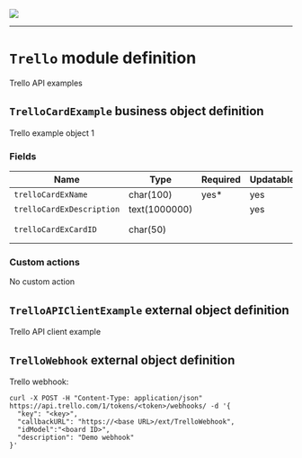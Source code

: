 <!--
 ___ _            _ _    _ _    __
/ __(_)_ __  _ __| (_)__(_) |_ /_/
\__ \ | '  \| '_ \ | / _| |  _/ -_)
|___/_|_|_|_| .__/_|_\__|_|\__\___|
            |_| 
-->
![](https://docs.simplicite.io//logos/logo250.png)
* * *

`Trello` module definition
==========================

Trello API examples

`TrelloCardExample` business object definition
----------------------------------------------

Trello example object 1

### Fields

| Name                                                         | Type                                     | Required | Updatable | Personal | Description                                                                      | 
| ------------------------------------------------------------ | ---------------------------------------- | -------- | --------- | -------- | -------------------------------------------------------------------------------- |
| `trelloCardExName`                                           | char(100)                                | yes*     | yes       |          | -                                                                                |
| `trelloCardExDescription`                                    | text(1000000)                            |          | yes       |          | -                                                                                |
| `trelloCardExCardID`                                         | char(50)                                 |          |           |          | Trello card ID                                                                   |

### Custom actions

No custom action

`TrelloAPIClientExample` external object definition
---------------------------------------------------

Trello API client example


`TrelloWebhook` external object definition
------------------------------------------

Trello webhook:

```
curl -X POST -H "Content-Type: application/json" https://api.trello.com/1/tokens/<token>/webhooks/ -d '{
  "key": "<key>",
  "callbackURL": "https://<base URL>/ext/TrelloWebhook",
  "idModel":"<board ID>",
  "description": "Demo webhook"
}'
```


